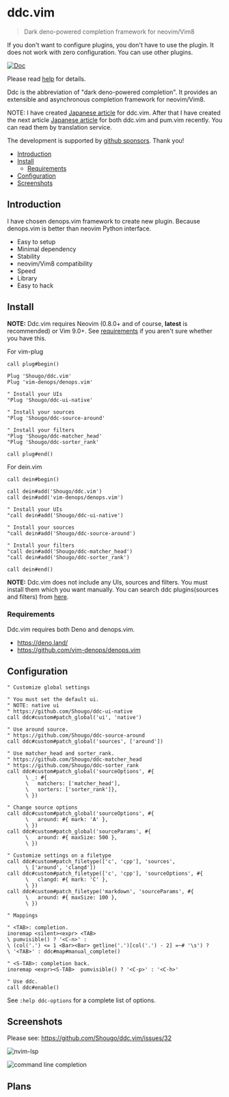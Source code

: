 # ddc.vim

> Dark deno-powered completion framework for neovim/Vim8

If you don't want to configure plugins, you don't have to use the plugin. It
does not work with zero configuration. You can use other plugins.

[![Doc](https://img.shields.io/badge/doc-%3Ah%20ddc-orange.svg)](doc/ddc.txt)

Please read [help](doc/ddc.txt) for details.

Ddc is the abbreviation of "dark deno-powered completion". It provides an
extensible and asynchronous completion framework for neovim/Vim8.

NOTE: I have created
[Japanese article](https://zenn.dev/shougo/articles/ddc-vim-beta) for ddc.vim.
After that I have created the next article
[Japanese article](https://zenn.dev/shougo/articles/ddc-vim-pum-vim) for both
ddc.vim and pum.vim recently. You can read them by translation service.

The development is supported by
[github sponsors](https://github.com/sponsors/Shougo/). Thank you!

<!-- vim-markdown-toc GFM -->

- [Introduction](#introduction)
- [Install](#install)
  - [Requirements](#requirements)
- [Configuration](#configuration)
- [Screenshots](#screenshots)

<!-- vim-markdown-toc -->

## Introduction

I have chosen denops.vim framework to create new plugin. Because denops.vim is
better than neovim Python interface.

- Easy to setup
- Minimal dependency
- Stability
- neovim/Vim8 compatibility
- Speed
- Library
- Easy to hack

## Install

**NOTE:** Ddc.vim requires Neovim (0.8.0+ and of course, **latest** is
recommended) or Vim 9.0+. See [requirements](#requirements) if you aren't sure
whether you have this.

For vim-plug

```vim
call plug#begin()

Plug 'Shougo/ddc.vim'
Plug 'vim-denops/denops.vim'

" Install your UIs
"Plug 'Shougo/ddc-ui-native'

" Install your sources
"Plug 'Shougo/ddc-source-around'

" Install your filters
"Plug 'Shougo/ddc-matcher_head'
"Plug 'Shougo/ddc-sorter_rank'

call plug#end()
```

For dein.vim

```vim
call dein#begin()

call dein#add('Shougo/ddc.vim')
call dein#add('vim-denops/denops.vim')

" Install your UIs
"call dein#add('Shougo/ddc-ui-native')

" Install your sources
"call dein#add('Shougo/ddc-source-around')

" Install your filters
"call dein#add('Shougo/ddc-matcher_head')
"call dein#add('Shougo/ddc-sorter_rank')

call dein#end()
```

**NOTE:** Ddc.vim does not include any UIs, sources and filters. You must
install them which you want manually. You can search ddc plugins(sources and
filters) from [here](https://github.com/topics/ddc-vim).

### Requirements

Ddc.vim requires both Deno and denops.vim.

- <https://deno.land/>
- <https://github.com/vim-denops/denops.vim>

## Configuration

```vim
" Customize global settings

" You must set the default ui.
" NOTE: native ui
" https://github.com/Shougo/ddc-ui-native
call ddc#custom#patch_global('ui', 'native')

" Use around source.
" https://github.com/Shougo/ddc-source-around
call ddc#custom#patch_global('sources', ['around'])

" Use matcher_head and sorter_rank.
" https://github.com/Shougo/ddc-matcher_head
" https://github.com/Shougo/ddc-sorter_rank
call ddc#custom#patch_global('sourceOptions', #{
      \ _: #{
      \   matchers: ['matcher_head'],
      \   sorters: ['sorter_rank']},
      \ })

" Change source options
call ddc#custom#patch_global('sourceOptions', #{
      \   around: #{ mark: 'A' },
      \ })
call ddc#custom#patch_global('sourceParams', #{
      \   around: #{ maxSize: 500 },
      \ })

" Customize settings on a filetype
call ddc#custom#patch_filetype(['c', 'cpp'], 'sources',
      \ ['around', 'clangd'])
call ddc#custom#patch_filetype(['c', 'cpp'], 'sourceOptions', #{
      \   clangd: #{ mark: 'C' },
      \ })
call ddc#custom#patch_filetype('markdown', 'sourceParams', #{
      \   around: #{ maxSize: 100 },
      \ })

" Mappings

" <TAB>: completion.
inoremap <silent><expr> <TAB>
\ pumvisible() ? '<C-n>' :
\ (col('.') <= 1 <Bar><Bar> getline('.')[col('.') - 2] =~# '\s') ?
\ '<TAB>' : ddc#map#manual_complete()

" <S-TAB>: completion back.
inoremap <expr><S-TAB>  pumvisible() ? '<C-p>' : '<C-h>'

" Use ddc.
call ddc#enable()
```

See `:help ddc-options` for a complete list of options.

## Screenshots

Please see: https://github.com/Shougo/ddc.vim/issues/32

![nvim-lsp](https://user-images.githubusercontent.com/41495/129931010-258d3917-7379-4b40-b3cc-2313c9fbe600.png)

![command line completion](https://user-images.githubusercontent.com/41495/135711007-8c24c606-2c5d-41f5-a445-dce0127aa97a.png)

## Plans
